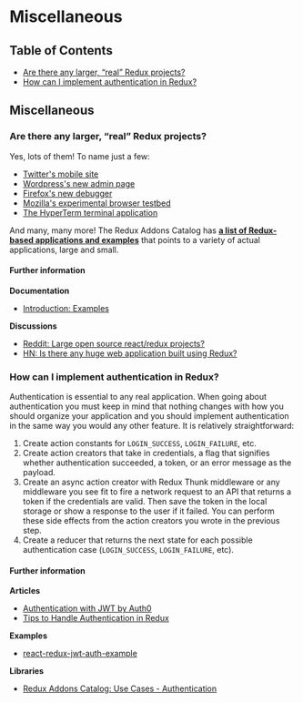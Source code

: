 # Miscellaneous

## Table of Contents

* [Are there any larger, “real” Redux projects?](miscellaneous.md#miscellaneous-real-projects)
* [How can I implement authentication in Redux?](miscellaneous.md#miscellaneous-authentication)

## Miscellaneous

### Are there any larger, “real” Redux projects?

Yes, lots of them!  To name just a few:

* [Twitter's mobile site](https://twitter.com/necolas/status/727538799966715904)
* [Wordpress's new admin page](https://github.com/Automattic/wp-calypso)
* [Firefox's new debugger](https://github.com/jlongster/debugger.html)
* [Mozilla's experimental browser testbed](https://github.com/mozilla/tofino)
* [The HyperTerm terminal application](https://github.com/zeit/hyperterm)

And many, many more!  The Redux Addons Catalog has [**a list of Redux-based applications and examples**](https://github.com/markerikson/redux-ecosystem-links/blob/master/apps-and-examples.md) that points to a variety of actual applications, large and small.

#### Further information

**Documentation**

* [Introduction: Examples](../introduction/examples.md)

**Discussions**

* [Reddit: Large open source react/redux projects?](https://www.reddit.com/r/reactjs/comments/496db2/large_open_source_reactredux_projects/)
* [HN: Is there any huge web application built using Redux?](https://news.ycombinator.com/item?id=10710240)

### How can I implement authentication in Redux?

Authentication is essential to any real application. When going about authentication you must keep in mind that nothing changes with how you should organize your application and you should implement authentication in the same way you would any other feature. It is relatively straightforward:

1. Create action constants for `LOGIN_SUCCESS`, `LOGIN_FAILURE`, etc.
2. Create action creators that take in credentials, a flag that signifies whether authentication succeeded, a token, or an error message as the payload.
3. Create an async action creator with Redux Thunk middleware or any middleware you see fit to fire a network request to an API that returns a token if the credentials are valid. Then save the token in the local storage or show a response to the user if it failed. You can perform these side effects from the action creators you wrote in the previous step.
4. Create a reducer that returns the next state for each possible authentication case \(`LOGIN_SUCCESS`, `LOGIN_FAILURE`, etc\).

#### Further information

**Articles**

* [Authentication with JWT by Auth0](https://auth0.com/blog/2016/01/04/secure-your-react-and-redux-app-with-jwt-authentication/)
* [Tips to Handle Authentication in Redux](https://medium.com/@MattiaManzati/tips-to-handle-authentication-in-redux-2-introducing-redux-saga-130d6872fbe7)

**Examples**

* [react-redux-jwt-auth-example](https://github.com/joshgeller/react-redux-jwt-auth-example)

**Libraries**

* [Redux Addons Catalog: Use Cases - Authentication](https://github.com/markerikson/redux-ecosystem-links/blob/master/use-cases.md#authentication)

